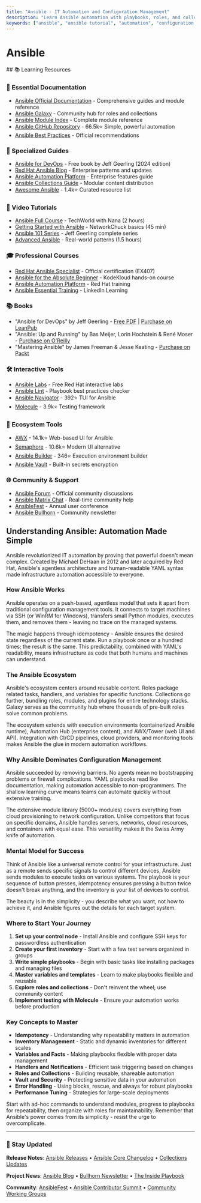 ```yaml
---
title: "Ansible - IT Automation and Configuration Management"
description: "Learn Ansible automation with playbooks, roles, and collections. Complete guide to configuration management with tutorials, certification prep, and interview questions."
keywords: ["ansible", "ansible tutorial", "automation", "configuration management", "infrastructure as code", "devops", "playbooks", "ansible interview questions", "it automation", "red hat ansible", "yaml", "agentless automation"]
---
```


# Ansible

<GitHubButtons />
## 📚 Learning Resources

### 📖 Essential Documentation
- [Ansible Official Documentation](https://docs.ansible.com/) - Comprehensive guides and module reference
- [Ansible Galaxy](https://galaxy.ansible.com/) - Community hub for roles and collections
- [Ansible Module Index](https://docs.ansible.com/ansible/latest/collections/index_module.html) - Complete module reference
- [Ansible GitHub Repository](https://github.com/ansible/ansible) - 66.5k⭐ Simple, powerful automation
- [Ansible Best Practices](https://docs.ansible.com/ansible/latest/user_guide/playbooks_best_practices.html) - Official recommendations

### 📝 Specialized Guides
- [Ansible for DevOps](https://www.ansiblefordevops.com/) - Free book by Jeff Geerling (2024 edition)
- [Red Hat Ansible Blog](https://www.redhat.com/en/blog/topic/ansible) - Enterprise patterns and updates
- [Ansible Automation Platform](https://www.redhat.com/en/technologies/management/ansible) - Enterprise features guide
- [Ansible Collections Guide](https://docs.ansible.com/ansible/latest/user_guide/collections_using.html) - Modular content distribution
- [Awesome Ansible](https://github.com/ansible-community/awesome-ansible) - 1.4k⭐ Curated resource list

### 🎥 Video Tutorials
- [Ansible Full Course](https://www.youtube.com/watch?v=1id6ERvfozo) - TechWorld with Nana (2 hours)
- [Getting Started with Ansible](https://www.youtube.com/watch?v=3RiVKs8GHYQ) - NetworkChuck basics (45 min)
- [Ansible 101 Series](https://www.youtube.com/playlist?list=PL2_OBreMn7FqZkvMYt6ATmgC0KAGGJNAN) - Jeff Geerling complete series
- [Advanced Ansible](https://www.youtube.com/watch?v=goclfp6a2IQ) - Real-world patterns (1.5 hours)

### 🎓 Professional Courses
- [Red Hat Ansible Specialist](https://www.redhat.com/en/services/certification/ex407) - Official certification (EX407)
- [Ansible for the Absolute Beginner](https://www.udemy.com/course/learn-ansible/) - KodeKloud hands-on course
- [Ansible Automation Platform](https://www.redhat.com/en/services/training/do467-managing-enterprise-automation-ansible-automation-platform) - Red Hat training
- [Ansible Essential Training](https://www.linkedin.com/learning/ansible-essential-training) - LinkedIn Learning

### 📚 Books
- "Ansible for DevOps" by Jeff Geerling - [Free PDF](https://www.ansiblefordevops.com/) | [Purchase on LeanPub](https://leanpub.com/ansible-for-devops)
- "Ansible: Up and Running" by Bas Meijer, Lorin Hochstein & René Moser - [Purchase on O'Reilly](https://www.oreilly.com/library/view/ansible-up-and/9781491979792/)
- "Mastering Ansible" by James Freeman & Jesse Keating - [Purchase on Packt](https://www.packtpub.com/product/mastering-ansible-fourth-edition/9781801818780)

### 🛠️ Interactive Tools
- [Ansible Labs](https://www.redhat.com/en/interactive-labs/ansible) - Free Red Hat interactive labs
- [Ansible Lint](https://ansible-lint.readthedocs.io/) - Playbook best practices checker
- [Ansible Navigator](https://github.com/ansible/ansible-navigator) - 392⭐ TUI for Ansible
- [Molecule](https://github.com/ansible-community/molecule) - 3.9k⭐ Testing framework

### 🚀 Ecosystem Tools
- [AWX](https://github.com/ansible/awx) - 14.1k⭐ Web-based UI for Ansible
- [Semaphore](https://github.com/ansible-semaphore/semaphore) - 10.6k⭐ Modern UI alternative
- [Ansible Builder](https://github.com/ansible/ansible-builder) - 346⭐ Execution environment builder
- [Ansible Vault](https://docs.ansible.com/ansible/latest/user_guide/vault.html) - Built-in secrets encryption

### 🌐 Community & Support
- [Ansible Forum](https://forum.ansible.com/) - Official community discussions
- [Ansible Matrix Chat](https://matrix.to/#/#ansible:ansible.com) - Real-time community help
- [AnsibleFest](https://www.ansible.com/ansiblefest) - Annual user conference
- [Ansible Bullhorn](https://github.com/ansible/community/wiki/News) - Community newsletter

## Understanding Ansible: Automation Made Simple

Ansible revolutionized IT automation by proving that powerful doesn't mean complex. Created by Michael DeHaan in 2012 and later acquired by Red Hat, Ansible's agentless architecture and human-readable YAML syntax made infrastructure automation accessible to everyone.

### How Ansible Works

Ansible operates on a push-based, agentless model that sets it apart from traditional configuration management tools. It connects to target machines via SSH (or WinRM for Windows), transfers small Python modules, executes them, and removes them - leaving no trace on the managed systems.

The magic happens through idempotency - Ansible ensures the desired state regardless of the current state. Run a playbook once or a hundred times; the result is the same. This predictability, combined with YAML's readability, means infrastructure as code that both humans and machines can understand.

### The Ansible Ecosystem

Ansible's ecosystem centers around reusable content. Roles package related tasks, handlers, and variables for specific functions. Collections go further, bundling roles, modules, and plugins for entire technology stacks. Galaxy serves as the community hub where thousands of pre-built roles solve common problems.

The ecosystem extends with execution environments (containerized Ansible runtime), Automation Hub (enterprise content), and AWX/Tower (web UI and API). Integration with CI/CD pipelines, cloud providers, and monitoring tools makes Ansible the glue in modern automation workflows.

### Why Ansible Dominates Configuration Management

Ansible succeeded by removing barriers. No agents mean no bootstrapping problems or firewall complications. YAML playbooks read like documentation, making automation accessible to non-programmers. The shallow learning curve means teams can automate quickly without extensive training.

The extensive module library (5000+ modules) covers everything from cloud provisioning to network configuration. Unlike competitors that focus on specific domains, Ansible handles servers, networks, cloud resources, and containers with equal ease. This versatility makes it the Swiss Army knife of automation.

### Mental Model for Success

Think of Ansible like a universal remote control for your infrastructure. Just as a remote sends specific signals to control different devices, Ansible sends modules to execute tasks on various systems. The playbook is your sequence of button presses, idempotency ensures pressing a button twice doesn't break anything, and the inventory is your list of devices to control.

The beauty is in the simplicity - you describe what you want, not how to achieve it, and Ansible figures out the details for each target system.

### Where to Start Your Journey

1. **Set up your control node** - Install Ansible and configure SSH keys for passwordless authentication
2. **Create your first inventory** - Start with a few test servers organized in groups
3. **Write simple playbooks** - Begin with basic tasks like installing packages and managing files
4. **Master variables and templates** - Learn to make playbooks flexible and reusable
5. **Explore roles and collections** - Don't reinvent the wheel; use community content
6. **Implement testing with Molecule** - Ensure your automation works before production

### Key Concepts to Master

- **Idempotency** - Understanding why repeatability matters in automation
- **Inventory Management** - Static and dynamic inventories for different scales
- **Variables and Facts** - Making playbooks flexible with proper data management
- **Handlers and Notifications** - Efficient task triggering based on changes
- **Roles and Collections** - Building reusable, shareable automation
- **Vault and Security** - Protecting sensitive data in your automation
- **Error Handling** - Using blocks, rescue, and always for robust playbooks
- **Performance Tuning** - Strategies for large-scale deployments

Start with ad-hoc commands to understand modules, progress to playbooks for repeatability, then organize with roles for maintainability. Remember that Ansible's power comes from its simplicity - resist the urge to overcomplicate.

---

### 📡 Stay Updated

**Release Notes**: [Ansible Releases](https://github.com/ansible/ansible/releases) • [Ansible Core Changelog](https://github.com/ansible/ansible/blob/devel/changelogs/CHANGELOG-v2.16.rst) • [Collections Updates](https://galaxy.ansible.com/ui/)

**Project News**: [Ansible Blog](https://www.ansible.com/blog) • [Bullhorn Newsletter](https://github.com/ansible/community/wiki/News) • [The Inside Playbook](https://www.redhat.com/en/blog/channel/the-inside-playbook)

**Community**: [AnsibleFest](https://www.ansible.com/ansiblefest) • [Ansible Contributor Summit](https://github.com/ansible/community/wiki/Contributor-Summit) • [Community Working Groups](https://github.com/ansible/community/wiki#working-groups)